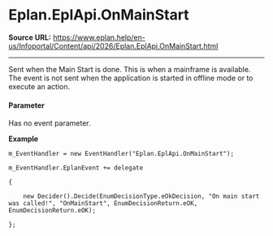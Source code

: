 # Eplan.EplApi.OnMainStart

**Source URL:** https://www.eplan.help/en-us/Infoportal/Content/api/2026/Eplan.EplApi.OnMainStart.html

---

Sent when the Main Start is done. This is when a mainframe is available. The event is not sent when the application is started in offline mode or to execute an action.

#### **Parameter**

Has no event parameter.

**Example**

```
m_EventHandler = new EventHandler("Eplan.EplApi.OnMainStart");
m_EventHandler.EplanEvent += delegate
{
    new Decider().Decide(EnumDecisionType.eOkDecision, "On main start was called!", "OnMainStart", EnumDecisionReturn.eOK, EnumDecisionReturn.eOK);
};

```